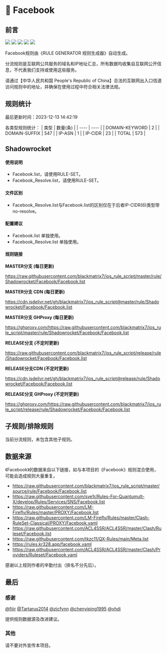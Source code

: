 # 🧸 Facebook

## 前言

![](https://shields.io/badge/-移除重复规则-ff69b4) ![](https://shields.io/badge/-DOMAIN与DOMAIN--SUFFIX合并-green) ![](https://shields.io/badge/-DOMAIN--SUFFIX间合并-critical) ![](https://shields.io/badge/-DOMAIN--SUFFIX与DOMAIN--KEYWORD合并-blue) ![](https://shields.io/badge/-IP--CIDR(6)合并-blueviolet) 

Facebook规则由《RULE GENERATOR 规则生成器》自动生成。

分流规则是互联网公共服务的域名和IP地址汇总，所有数据均收集自互联网公开信息，不代表我们支持或使用这些服务。

请通过【中华人民共和国 People's Republic of China】合法的互联网出入口信道访问规则中的地址，并确保在使用过程中符合相关法律法规。

## 规则统计

最后更新时间：2023-12-13 14:42:19

各类型规则统计：
| 类型 | 数量(条)  | 
| ---- | ----  |
| DOMAIN-KEYWORD | 2  | 
| DOMAIN-SUFFIX | 547  | 
| IP-ASN | 1  | 
| IP-CIDR | 23  | 
| TOTAL | 573  | 


## Shadowrocket 

#### 使用说明
- Facebook.list，请使用RULE-SET。
- Facebook_Resolve.list，请使用RULE-SET。

#### 文件区别
- Facebook_Resolve.list与Facebook.list的区别仅在于后者IP-CIDR(6)类型带no-resolve。

#### 配置建议
- Facebook.list 单独使用。
- Facebook_Resolve.list 单独使用。

#### 规则链接
**MASTER分支 (每日更新)**

https://raw.githubusercontent.com/blackmatrix7/ios_rule_script/master/rule/Shadowrocket/Facebook/Facebook.list

**MASTER分支 CDN (每日更新)**

https://cdn.jsdelivr.net/gh/blackmatrix7/ios_rule_script@master/rule/Shadowrocket/Facebook/Facebook.list

**MASTER分支 GHProxy (每日更新)**

https://ghproxy.com/https://raw.githubusercontent.com/blackmatrix7/ios_rule_script/master/rule/Shadowrocket/Facebook/Facebook.list

**RELEASE分支 (不定时更新)**

https://raw.githubusercontent.com/blackmatrix7/ios_rule_script/release/rule/Shadowrocket/Facebook/Facebook.list

**RELEASE分支CDN (不定时更新)**

https://cdn.jsdelivr.net/gh/blackmatrix7/ios_rule_script@release/rule/Shadowrocket/Facebook/Facebook.list

**RELEASE分支 GHProxy (不定时更新)**

https://ghproxy.com/https://raw.githubusercontent.com/blackmatrix7/ios_rule_script/release/rule/Shadowrocket/Facebook/Facebook.list

## 子规则/排除规则


当前分流规则，未包含其他子规则。

## 数据来源

《Facebook》的数据来自以下链接，如与本项目的《Facebook》规则混合使用，可能会造成规则大量重复。

- https://raw.githubusercontent.com/blackmatrix7/ios_rule_script/master/source/rule/Facebook/Facebook.list
- https://raw.githubusercontent.com/sve1r/Rules-For-Quantumult-X/develop/Rules/Services/SNS/Facebook.list
- https://raw.githubusercontent.com/LM-Firefly/Rules/master/PROXY/Facebook.list
- https://raw.githubusercontent.com/LM-Firefly/Rules/master/Clash-RuleSet-Classical/PROXY/Facebook.yaml
- https://raw.githubusercontent.com/ACL4SSR/ACL4SSR/master/Clash/Ruleset/Facebook.list
- https://raw.githubusercontent.com/tkzc11/QX-Rules/main/Meta.list
- https://rules.kr328.app/facebook.yaml
- https://raw.githubusercontent.com/ACL4SSR/ACL4SSR/master/Clash/Providers/Ruleset/Facebook.yaml


感谢以上规则作者的辛勤付出（排名不分先后）。

## 最后

### 感谢

[@fiiir](https://github.com/fiiir) [@Tartarus2014](https://github.com/Tartarus2014) [@zjcfynn](https://github.com/zjcfynn) [@chenyiping1995](https://github.com/chenyiping1995) [@vhdj](https://github.com/vhdj)

提供规则数据源及改进建议。

### 其他

请不要对外宣传本项目。